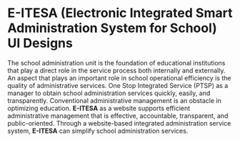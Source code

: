 # E-ITESA (Electronic Integrated Smart Administration System for School) UI Designs

The school administration unit is the foundation of educational institutions that play a direct role in the service process both internally and externally. An aspect that plays an important role in school operational efficiency is the quality of administrative services. One Stop Integrated Service (PTSP) as a manager to obtain school administration services quickly, easily, and transparently. Conventional administrative management is an obstacle in optimizing education. **E-ITESA** as a website supports efficient administrative management that is effective, accountable, transparent, and public-oriented. Through a website-based integrated administration service system, **E-ITESA** can simplify school administration services.